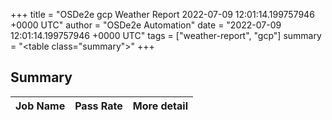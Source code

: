 +++
title = "OSDe2e gcp Weather Report 2022-07-09 12:01:14.199757946 +0000 UTC"
author = "OSDe2e Automation"
date = "2022-07-09 12:01:14.199757946 +0000 UTC"
tags = ["weather-report", "gcp"]
summary = "<table class=\"summary\"></table>"
+++
## Summary

| Job Name | Pass Rate | More detail |
|----------|-----------|-------------|




